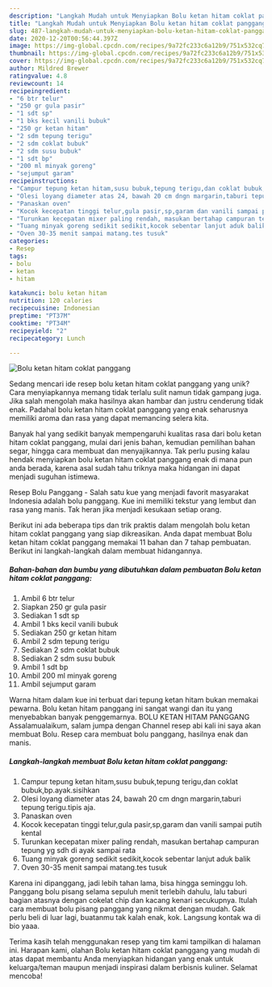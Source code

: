 ```yaml
---
description: "Langkah Mudah untuk Menyiapkan Bolu ketan hitam coklat panggang Anti Gagal"
title: "Langkah Mudah untuk Menyiapkan Bolu ketan hitam coklat panggang Anti Gagal"
slug: 487-langkah-mudah-untuk-menyiapkan-bolu-ketan-hitam-coklat-panggang-anti-gagal
date: 2020-12-20T00:56:44.397Z
image: https://img-global.cpcdn.com/recipes/9a72fc233c6a12b9/751x532cq70/bolu-ketan-hitam-coklat-panggang-foto-resep-utama.jpg
thumbnail: https://img-global.cpcdn.com/recipes/9a72fc233c6a12b9/751x532cq70/bolu-ketan-hitam-coklat-panggang-foto-resep-utama.jpg
cover: https://img-global.cpcdn.com/recipes/9a72fc233c6a12b9/751x532cq70/bolu-ketan-hitam-coklat-panggang-foto-resep-utama.jpg
author: Mildred Brewer
ratingvalue: 4.8
reviewcount: 14
recipeingredient:
- "6 btr telur"
- "250 gr gula pasir"
- "1 sdt sp"
- "1 bks kecil vanili bubuk"
- "250 gr ketan hitam"
- "2 sdm tepung terigu"
- "2 sdm coklat bubuk"
- "2 sdm susu bubuk"
- "1 sdt bp"
- "200 ml minyak goreng"
- "sejumput garam"
recipeinstructions:
- "Campur tepung ketan hitam,susu bubuk,tepung terigu,dan coklat bubuk,bp.ayak.sisihkan"
- "Olesi loyang diameter atas 24, bawah 20 cm dngn margarin,taburi tepung terigu.tipis aja."
- "Panaskan oven"
- "Kocok kecepatan tinggi telur,gula pasir,sp,garam dan vanili sampai putih kental"
- "Turunkan kecepatan mixer paling rendah, masukan bertahap campuran tepung yg sdh di ayak sampai rata"
- "Tuang minyak goreng sedikit sedikit,kocok sebentar lanjut aduk balik"
- "Oven 30-35 menit sampai matang.tes tusuk"
categories:
- Resep
tags:
- bolu
- ketan
- hitam

katakunci: bolu ketan hitam 
nutrition: 120 calories
recipecuisine: Indonesian
preptime: "PT37M"
cooktime: "PT34M"
recipeyield: "2"
recipecategory: Lunch

---
```



![Bolu ketan hitam coklat panggang](https://img-global.cpcdn.com/recipes/9a72fc233c6a12b9/751x532cq70/bolu-ketan-hitam-coklat-panggang-foto-resep-utama.jpg)

Sedang mencari ide resep bolu ketan hitam coklat panggang yang unik? Cara menyiapkannya memang tidak terlalu sulit namun tidak gampang juga. Jika salah mengolah maka hasilnya akan hambar dan justru cenderung tidak enak. Padahal bolu ketan hitam coklat panggang yang enak seharusnya memiliki aroma dan rasa yang dapat memancing selera kita.

Banyak hal yang sedikit banyak mempengaruhi kualitas rasa dari bolu ketan hitam coklat panggang, mulai dari jenis bahan, kemudian pemilihan bahan segar, hingga cara membuat dan menyajikannya. Tak perlu pusing kalau hendak menyiapkan bolu ketan hitam coklat panggang enak di mana pun anda berada, karena asal sudah tahu triknya maka hidangan ini dapat menjadi suguhan istimewa.

Resep Bolu Panggang - Salah satu kue yang menjadi favorit masyarakat Indonesia adalah bolu panggang. Kue ini memiliki tekstur yang lembut dan rasa yang manis. Tak heran jika menjadi kesukaan setiap orang.


Berikut ini ada beberapa tips dan trik praktis dalam mengolah bolu ketan hitam coklat panggang yang siap dikreasikan. Anda dapat membuat Bolu ketan hitam coklat panggang memakai 11 bahan dan 7 tahap pembuatan. Berikut ini langkah-langkah dalam membuat hidangannya.

<!--inarticleads1-->

##### Bahan-bahan dan bumbu yang dibutuhkan dalam pembuatan Bolu ketan hitam coklat panggang:

1. Ambil 6 btr telur
1. Siapkan 250 gr gula pasir
1. Sediakan 1 sdt sp
1. Ambil 1 bks kecil vanili bubuk
1. Sediakan 250 gr ketan hitam
1. Ambil 2 sdm tepung terigu
1. Sediakan 2 sdm coklat bubuk
1. Sediakan 2 sdm susu bubuk
1. Ambil 1 sdt bp
1. Ambil 200 ml minyak goreng
1. Ambil sejumput garam


Warna hitam dalam kue ini terbuat dari tepung ketan hitam bukan memakai pewarna. Bolu ketan hitam panggang ini sangat wangi dan itu yang menyebabkan banyak penggemarnya. BOLU KETAN HITAM PANGGANG Assalamualaikum, salam jumpa dengan Channel resep abi kali ini saya akan membuat Bolu. Resep cara membuat bolu panggang, hasilnya enak dan manis. 

<!--inarticleads2-->

##### Langkah-langkah membuat Bolu ketan hitam coklat panggang:

1. Campur tepung ketan hitam,susu bubuk,tepung terigu,dan coklat bubuk,bp.ayak.sisihkan
1. Olesi loyang diameter atas 24, bawah 20 cm dngn margarin,taburi tepung terigu.tipis aja.
1. Panaskan oven
1. Kocok kecepatan tinggi telur,gula pasir,sp,garam dan vanili sampai putih kental
1. Turunkan kecepatan mixer paling rendah, masukan bertahap campuran tepung yg sdh di ayak sampai rata
1. Tuang minyak goreng sedikit sedikit,kocok sebentar lanjut aduk balik
1. Oven 30-35 menit sampai matang.tes tusuk


Karena ini dipanggang, jadi lebih tahan lama, bisa hingga seminggu loh. Panggang bolu pisang selama sepuluh menit terlebih dahulu, lalu taburi bagian atasnya dengan cokelat chip dan kacang kenari secukupnya. Itulah cara membuat bolu pisang panggang yang nikmat dengan mudah. Gak perlu beli di luar lagi, buatanmu tak kalah enak, kok. Langsung kontak wa di bio yaaa. 

Terima kasih telah menggunakan resep yang tim kami tampilkan di halaman ini. Harapan kami, olahan Bolu ketan hitam coklat panggang yang mudah di atas dapat membantu Anda menyiapkan hidangan yang enak untuk keluarga/teman maupun menjadi inspirasi dalam berbisnis kuliner. Selamat mencoba!
